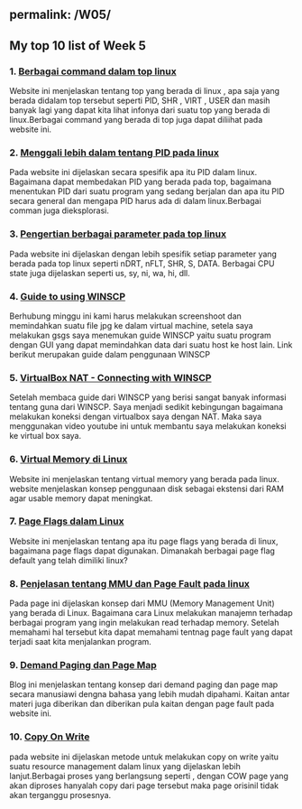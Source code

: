permalink: /W05/
---

## My top 10 list of Week 5

### 1. [Berbagai command dalam top linux](https://www.geeksforgeeks.org/top-command-in-linux-with-examples/)

Website ini menjelaskan tentang top yang berada di linux , apa saja yang berada didalam top tersebut seperti PID, SHR , VIRT , USER dan masih banyak lagi yang dapat kita lihat infonya dari suatu top yang berada di linux.Berbagai command yang berada di top juga dapat diliihat pada website ini.

### 2. [Menggali lebih dalam tentang PID pada linux](https://www.tecmint.com/find-process-name-pid-number-linux/)

Pada website ini dijelaskan secara spesifik apa itu PID dalam linux. Bagaimana dapat membedakan PID yang berada pada top, bagaimana menentukan PID dari suatu program yang sedang berjalan dan apa itu PID secara general dan mengapa PID harus ada di dalam linux.Berbagai comman juga dieksplorasi.

### 3. [Pengertian berbagai parameter pada top linux](https://askubuntu.com/questions/176001/what-do-virt-res-and-shr-mean-in-the-top-command)

Pada website ini dijelaskan dengan lebih spesifik setiap parameter yang berada pada top linux seperti nDRT, nFLT, SHR, S, DATA. Berbagai CPU state juga dijelaskan seperti us, sy, ni, wa, hi, dll.

### 4. [Guide to using WINSCP](https://winscp.net/eng/docs/guides)

Berhubung minggu ini kami harus melakukan screenshoot dan memindahkan suatu file jpg ke dalam virtual machine, setela saya melakukan gsgs saya menemukan guide WINSCP yaitu suatu program dengan GUI yang dapat memindahkan data dari suatu host ke host lain. Link berikut merupakan guide dalam penggunaan WINSCP

### 5. [VirtualBox NAT - Connecting with WINSCP](https://www.youtube.com/watch?v=YhcXd74xF3Q)

Setelah membaca guide dari WINSCP yang berisi sangat banyak informasi tentang guna dari WINSCP. Saya menjadi sedikit kebingungan bagaimana melakukan koneksi dengan virtualbox saya dengan NAT. Maka saya menggunakan video youtube ini untuk membantu saya melakukan koneksi ke virtual box saya.

### 6. [Virtual Memory di Linux](https://tldp.org/LDP/sag/html/vm-intro.html)

Website ini menjelaskan tentang virtual memory yang berada pada linux. website menjelaskan konsep penggunaan  disk sebagai ekstensi dari RAM agar usable memory dapat meningkat.

### 7. [Page Flags dalam Linux](https://lwn.net/Articles/335768/)

Website ini menjelaskan tentang apa itu page flags yang berada di linux, bagaimana page flags dapat digunakan. Dimanakah berbagai page flag default yang telah dimiliki linux?


### 8. [Penjelasan tentang MMU dan Page Fault pada linux](https://scoutapm.com/blog/understanding-page-faults-and-memory-swap-in-outs-when-should-you-worry)

Pada page ini dijelaskan konsep dari MMU (Memory Management Unit) yang berada di Linux. Bagaimana cara Linux melakukan manajemn terhadap berbagai program yang ingin melakukan read terhadap memory. Setelah memahami hal tersebut kita dapat memahami tentnag page fault yang dapat terjadi saat kita menjalankan program.

### 9. [Demand Paging dan Page Map](https://medium.com/software-under-the-hood/under-the-hood-os-demand-paging-page-faults-and-working-set-82849bb6b404)

Blog ini menjelaskan tentang konsep dari demand paging dan page map secara manusiawi dengna bahasa yang lebih mudah dipahami. Kaitan antar materi juga diberikan dan diberikan pula kaitan dengan page fault pada website ini.

### 10. [Copy On Write](https://www.geeksforgeeks.org/copy-on-write/)

pada website ini dijelaskan metode untuk melakukan copy on write yaitu suatu resource management dalam linux yang dijelaskan lebih lanjut.Berbagai proses yang berlangsung seperti , dengan COW page yang akan diproses hanyalah copy dari page tersebut maka page orisinil tidak akan terganggu prosesnya.
